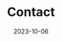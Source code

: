 ---
title: Contact
date: 2023-10-06

type: landing

sections:
  - block: contact
    content:
      title: Contact
      subtitle: Pour contacter l’équipe
      text: |-
        Pour contacter l’équipe du groupe de recherche sur l’analyse de textes philosophiques québécois assistée par ordinateur, vous pouvez nous écrire à l'adresse suivante :
      email: "meunier.jean-guy@uqam.ca"
      # phone: 888 888 88 88
      address:
        street: 455, Boulevard René-Lévesque Est
        city: Montréal (Québec) H2L 4Y2
#        region: 'sd'
#        postcode: 'sd'
#        country: 'sd'
#        country_code: CA
      coordinates:
        latitude: '45.513615535653535'
        longitude: '-73.55885917762372'
   
      # Automatically link email and phone or display as text?
      autolink: false
 
    design:
      columns: '2'
---